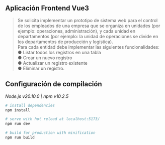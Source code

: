 ## Aplicación Frontend Vue3

> Se solicita implementar un prototipo de sistema web para el control de los empleados de una
> empresa que se organiza en unidades (por ejemplo: operaciones, administración), y cada unidad
> en departamentos (por ejemplo: la unidad de operaciones se divide en los departamentos de
> producción y logística).  
> Para cada entidad debe implementar las siguientes funcionalidades:  
> ● Listar todos los registros en una tabla  
> ● Crear un nuevo registro  
> ● Actualizar un registro existente  
> ● Eliminar un registro.

## Configuración de compilación

_Node.js v20.10.0 | npm v10.2.5_

```bash
# install dependencies
npm install

# serve with hot reload at localhost:5173/
npm run dev

# build for production with minification
npm run build
```
